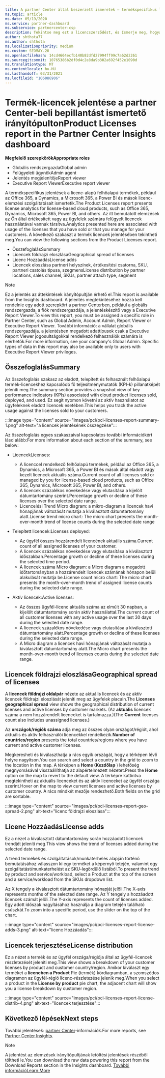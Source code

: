 ```yaml
---
title: A partner Center által beszerzett ismeretek – termékspecifikus licencek
ms.topic: article
ms.date: 05/19/2020
ms.service: partner-dashboard
ms.subservice: partnercenter-csp
description: Tekintse meg ezt a licencszerződést, és Ismerje meg, hogyan javíthatja az ügyfelei számára eladott vagy kezelt licencelt felhőalapú termékeket.
author: shthota77
ms.author: shthota
ms.localizationpriority: medium
ms.custom: SEOMAY.20
ms.openlocfilehash: 14cd4664ecfb140b82dfd27994ff99c7a62d2261
ms.sourcegitcommit: 10765386b2df0d4c2e8da9b302a692f452e1090d
ms.translationtype: MT
ms.contentlocale: hu-HU
ms.lasthandoff: 03/31/2021
ms.locfileid: "106086906"
---
```

# <a name="product-licenses-report-in-the-partner-center-insights-dashboard"></a><span data-ttu-id="97f3d-103">Termék-licencek jelentése a partner Center-beli bepillantást ismertető irányítópulton</span><span class="sxs-lookup"><span data-stu-id="97f3d-103">Product Licenses report in the Partner Center Insights dashboard</span></span>

<span data-ttu-id="97f3d-104">**Megfelelő szerepkörök**</span><span class="sxs-lookup"><span data-stu-id="97f3d-104">**Appropriate roles**</span></span>

- <span data-ttu-id="97f3d-105">Globális rendszergazda</span><span class="sxs-lookup"><span data-stu-id="97f3d-105">Global admin</span></span>
- <span data-ttu-id="97f3d-106">Felügyeleti ügynök</span><span class="sxs-lookup"><span data-stu-id="97f3d-106">Admin agent</span></span>
- <span data-ttu-id="97f3d-107">Jelentés megjelenítője</span><span class="sxs-lookup"><span data-stu-id="97f3d-107">Report viewer</span></span>
- <span data-ttu-id="97f3d-108">Executive Report Viewer</span><span class="sxs-lookup"><span data-stu-id="97f3d-108">Executive report viewer</span></span>

<span data-ttu-id="97f3d-109">A termékspecifikus jelentések a licenc-alapú felhőalapú termékek, például az Office 365, a Dynamics, a Microsoft 365, a Power BI és mások licenc-elemzési szolgáltatásait ismertetik.</span><span class="sxs-lookup"><span data-stu-id="97f3d-109">The Product Licenses report presents license analytics for license-based cloud products, such as Office 365, Dynamics, Microsoft 365, Power BI, and others.</span></span> <span data-ttu-id="97f3d-110">Az itt bemutatott elemzések az Ön által értékesített vagy az ügyfelek számára felügyelt licencek használatával vannak társítva.</span><span class="sxs-lookup"><span data-stu-id="97f3d-110">Analytics presented here are associated with usage of the licenses that you have sold or that you manage for your customers.</span></span> <span data-ttu-id="97f3d-111">A következő szakaszt a termék licencek jelentésében tekintheti meg.</span><span class="sxs-lookup"><span data-stu-id="97f3d-111">You can view the following sections from the Product Licenses report.</span></span>

- <span data-ttu-id="97f3d-112">Összefoglalás</span><span class="sxs-lookup"><span data-stu-id="97f3d-112">Summary</span></span>
- <span data-ttu-id="97f3d-113">Licencek földrajzi eloszlása</span><span class="sxs-lookup"><span data-stu-id="97f3d-113">Geographical spread of licenses</span></span>
- <span data-ttu-id="97f3d-114">Licenc Hozzáadás</span><span class="sxs-lookup"><span data-stu-id="97f3d-114">License adds</span></span>
- <span data-ttu-id="97f3d-115">Licencek eloszlása partneri helyszínek, értékesítési csatorna, SKU, partneri csatolás típusa, szegmens</span><span class="sxs-lookup"><span data-stu-id="97f3d-115">License distribution by partner locations, sales channel, SKUs, partner attach type, segment</span></span>

 > [!NOTE]
 > <span data-ttu-id="97f3d-116">Ez a jelentés az áttekintések irányítópultján érhető el.</span><span class="sxs-lookup"><span data-stu-id="97f3d-116">This report is available from the Insights dashboard.</span></span> <span data-ttu-id="97f3d-117">A jelentés megtekintéséhez hozzá kell rendelnie egy adott szerepkört a partner Centerben, például a globális rendszergazda, a fiók rendszergazdája, a jelentéskészítő vagy a Executive Report Viewer.</span><span class="sxs-lookup"><span data-stu-id="97f3d-117">To view this report, you must be assigned a specific role in Partner Center, such as Global Admin, Account Admin, Report Viewer or Executive Report Viewer.</span></span> <span data-ttu-id="97f3d-118">További információ: a vállalat globális rendszergazdája. a jelentésben megadott adattípusok csak a Executive Report Viewer jogosultságokkal rendelkező felhasználók számára is elérhetők.</span><span class="sxs-lookup"><span data-stu-id="97f3d-118">For more information, see your company's Global Admin. Specific types of data in this report may also be available only to users with Executive Report Viewer privileges.</span></span>

## <a name="summary"></a><span data-ttu-id="97f3d-119">Összefoglalás</span><span class="sxs-lookup"><span data-stu-id="97f3d-119">Summary</span></span>

<span data-ttu-id="97f3d-120">Az összefoglalás szakasz az eladott, telepített és felhasznált felhőalapú termék-licencekhez kapcsolódó fő teljesítménymutatók (KPI-k) pillanatképét jeleníti meg.</span><span class="sxs-lookup"><span data-stu-id="97f3d-120">The summary section provides a snapshot view of key performance indicators (KPIs) associated with cloud product licenses sold, deployed, and used.</span></span> <span data-ttu-id="97f3d-121">Ez segít nyomon követni az aktív használatot az ügyfeleknek eladott licencek esetében.</span><span class="sxs-lookup"><span data-stu-id="97f3d-121">This helps you track the active usage against the licenses sold to your customers.</span></span>

:::image type="content" source="images/pci/pci-licenses-report-summary-1.png" alt-text="a licencek jelentésének összegzése":::

<span data-ttu-id="97f3d-123">Az összefoglalás egyes szakaszaival kapcsolatos további információkért lásd alább:</span><span class="sxs-lookup"><span data-stu-id="97f3d-123">For more information about each section of the summary, see below:</span></span>

- <span data-ttu-id="97f3d-124">Licencek</span><span class="sxs-lookup"><span data-stu-id="97f3d-124">Licenses:</span></span> 
  - <span data-ttu-id="97f3d-125">A licenccel rendelkező felhőalapú termékek, például az Office 365, a Dynamics, a Microsoft 365, a Power BI és mások által eladott vagy kezelt licencek aktuális száma.</span><span class="sxs-lookup"><span data-stu-id="97f3d-125">Current count of all licenses sold or managed by you for license-based cloud products, such as Office 365, Dynamics, Microsoft 365, Power BI, and others.</span></span>
  - <span data-ttu-id="97f3d-126">A licencek százalékos növekedése vagy elutasítása a kijelölt dátumtartomány szerint.</span><span class="sxs-lookup"><span data-stu-id="97f3d-126">Percentage growth or decline of these licenses over the selected date range.</span></span>
  - <span data-ttu-id="97f3d-127">Licencelési Trend Micro diagram: a mikro-diagram a licencek havi hónapjának változását mutatja a kiválasztott dátumtartomány alatt.</span><span class="sxs-lookup"><span data-stu-id="97f3d-127">License trend micro chart: The micro chart presents the month-over-month trend of license counts during the selected date range</span></span>

- <span data-ttu-id="97f3d-128">Telepített licencek:</span><span class="sxs-lookup"><span data-stu-id="97f3d-128">Licenses deployed:</span></span>
  - <span data-ttu-id="97f3d-129">Az ügyfél összes hozzárendelt licencének aktuális száma.</span><span class="sxs-lookup"><span data-stu-id="97f3d-129">Current count of all assigned licenses of your customer.</span></span>
  - <span data-ttu-id="97f3d-130">A licencek százalékos növekedése vagy elutasítása a kiválasztott időszakban.</span><span class="sxs-lookup"><span data-stu-id="97f3d-130">Percentage growth or decline of these licenses during the selected time period.</span></span>
  - <span data-ttu-id="97f3d-131">A licencek száma Micro diagram: a Micro diagram a megadott időtartományban a hozzárendelt licencek számának hónapon belüli alakulását mutatja be.</span><span class="sxs-lookup"><span data-stu-id="97f3d-131">License count micro chart: The micro chart presents the month-over-month trend of assigned license counts during the selected date range.</span></span>

- <span data-ttu-id="97f3d-132">Aktív licencek:</span><span class="sxs-lookup"><span data-stu-id="97f3d-132">Active licenses:</span></span> 
  - <span data-ttu-id="97f3d-133">Az összes ügyfél-licenc aktuális száma az elmúlt 30 napban, a kijelölt dátumtartomány során aktív használattal.</span><span class="sxs-lookup"><span data-stu-id="97f3d-133">The current count of all customer licenses with any active usage over the last 30 days during the selected date range.</span></span>
  - <span data-ttu-id="97f3d-134">A licencek százalékos növekedése vagy elutasítása a kiválasztott dátumtartomány alatt.</span><span class="sxs-lookup"><span data-stu-id="97f3d-134">Percentage growth or decline of these licenses during the selected date range.</span></span>
  - <span data-ttu-id="97f3d-135">A Micro diagram a licencek havi hónapjának változását mutatja a kiválasztott dátumtartomány alatt.</span><span class="sxs-lookup"><span data-stu-id="97f3d-135">The Micro chart presents the month-over-month trend of licenses counts during the selected date range.</span></span>

## <a name="geographical-spread-of-licenses"></a><span data-ttu-id="97f3d-136">Licencek földrajzi eloszlása</span><span class="sxs-lookup"><span data-stu-id="97f3d-136">Geographical spread of licenses</span></span>

<span data-ttu-id="97f3d-137">A **licencek földrajzi oldalpár** nézete az aktuális licencek és az aktív licencek földrajzi eloszlását jeleníti meg az ügyfelek piacain.</span><span class="sxs-lookup"><span data-stu-id="97f3d-137">The **Licenses geographical spread** view shows the geographical distribution of current licenses and active licenses by customer markets.</span></span> <span data-ttu-id="97f3d-138">(Az **aktuális** licencek száma a nem hozzárendelt licenceket is tartalmazza.)</span><span class="sxs-lookup"><span data-stu-id="97f3d-138">(The **Current** licenses count also includes unassigned licenses.)</span></span>

<span data-ttu-id="97f3d-139">Az **országok/régiók száma** adja meg az összes olyan országot/régiót, ahol aktuális és aktív felhasználói licencekkel rendelkezik.</span><span class="sxs-lookup"><span data-stu-id="97f3d-139">**Number of countries/region** presents the total countries/regions where you have current and active customer licenses.</span></span>

<span data-ttu-id="97f3d-140">Megkeresheti és kiválaszthatja a rács egyik országát, hogy a térképen lévő helyre nagyítson.</span><span class="sxs-lookup"><span data-stu-id="97f3d-140">You can search and select a country in the grid to zoom to the location in the map.</span></span> <span data-ttu-id="97f3d-141">A térképen a **Home (Kezdőlap** ) lehetőség megnyomásával visszaállíthatja az alapértelmezett nézetet.</span><span class="sxs-lookup"><span data-stu-id="97f3d-141">Press the **Home** option on the map to revert to the default view.</span></span> <span data-ttu-id="97f3d-142">A térképre kattintva megtekintheti az aktuális licenceket és az aktív licenceket az ügyfél országa szerint.</span><span class="sxs-lookup"><span data-stu-id="97f3d-142">Hover on the map to view current licenses and active licenses by customer country.</span></span> <span data-ttu-id="97f3d-143">A rács mindkét mezője rendezhető.</span><span class="sxs-lookup"><span data-stu-id="97f3d-143">Both fields on the grid are sortable.</span></span>

:::image type="content" source="images/pci/pci-licenses-report-geo-spread-2.png" alt-text="licenc földrajzi eloszlása":::

## <a name="license-adds"></a><span data-ttu-id="97f3d-145">Licenc Hozzáadás</span><span class="sxs-lookup"><span data-stu-id="97f3d-145">License adds</span></span>

<span data-ttu-id="97f3d-146">Ez a nézet a kiválasztott dátumtartomány során hozzáadott licencek trendjét jeleníti meg.</span><span class="sxs-lookup"><span data-stu-id="97f3d-146">This view shows the trend of licenses added during the selected date range.</span></span> 

<span data-ttu-id="97f3d-147">A trend termékek és szolgáltatások/munkaterhelés alapján történő bemutatásához válasszon ki egy terméket a képernyő tetején, valamint egy szolgáltatást/munkaterhelést az SKU-legördülő listából.</span><span class="sxs-lookup"><span data-stu-id="97f3d-147">To present the trend by product and service/workload, select a Product at the top of the screen and a service/workload from the SKUs dropdown list.</span></span>

<span data-ttu-id="97f3d-148">Az X tengely a kiválasztott dátumtartomány hónapját jelöli.</span><span class="sxs-lookup"><span data-stu-id="97f3d-148">The X-axis represents months of the selected date range.</span></span> <span data-ttu-id="97f3d-149">Az Y tengely a hozzáadott licencek számát jelöli.</span><span class="sxs-lookup"><span data-stu-id="97f3d-149">The Y-axis represents the count of licenses added.</span></span> <span data-ttu-id="97f3d-150">Egy adott időszak nagyításához használja a diagram tetején található csúszkát.</span><span class="sxs-lookup"><span data-stu-id="97f3d-150">To zoom into a specific period, use the slider on the top of the chart.</span></span>

:::image type="content" source="images/pci/pci-licenses-report-license-adds-3.png" alt-text="licenc Hozzáadás":::

## <a name="license-distribution"></a><span data-ttu-id="97f3d-152">Licencek terjesztése</span><span class="sxs-lookup"><span data-stu-id="97f3d-152">License distribution</span></span>

<span data-ttu-id="97f3d-153">Ez a nézet a termék és az ügyfél országa/régiója által az ügyfél-licencek részletezését jeleníti meg.</span><span class="sxs-lookup"><span data-stu-id="97f3d-153">This view shows a breakdown of your customer licenses by product and customer country/region.</span></span> <span data-ttu-id="97f3d-154">Amikor kiválaszt egy terméket a **licencben a Product** Pie (termék) kördiagramban, a szomszédos diagramon az ügyfél-régió licenc-részletezése jelenik meg.</span><span class="sxs-lookup"><span data-stu-id="97f3d-154">When you select a product in the **License by product** pie chart, the adjacent chart will show you a license breakdown by customer region.</span></span>

:::image type="content" source="images/pci/pci-licenses-report-license-distrib-4.png" alt-text="licencek terjesztése":::

## <a name="next-steps"></a><span data-ttu-id="97f3d-156">Következő lépések</span><span class="sxs-lookup"><span data-stu-id="97f3d-156">Next steps</span></span>

<span data-ttu-id="97f3d-157">További jelentések: [partner Center](partner-center-insights.md)-információk.</span><span class="sxs-lookup"><span data-stu-id="97f3d-157">For more reports, see [Partner Center Insights](partner-center-insights.md).</span></span>

>[!NOTE] 
> <span data-ttu-id="97f3d-158">A jelentést az elemzések irányítópultjának letöltési jelentések részéből töltheti le.</span><span class="sxs-lookup"><span data-stu-id="97f3d-158">You can download the raw data powering this report from the Download Reports section in the Insights dashboard.</span></span> [<span data-ttu-id="97f3d-159">További információ</span><span class="sxs-lookup"><span data-stu-id="97f3d-159">Learn More</span></span>](pci-download-reports.md)
